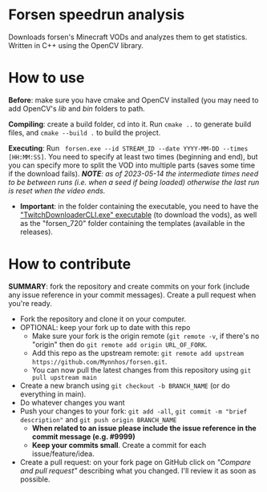 # Forsen speedrun analysis
Downloads forsen's Minecraft VODs and analyzes them to get statistics. Written in C++ using the OpenCV library.

# How to use
**Before**: make sure you have cmake and OpenCV installed (you may need to add OpenCV's _lib_ and _bin_ folders to path.

**Compiling**: create a build folder, cd into it. Run ```cmake ..``` to generate build files, and ```cmake --build .``` to build the project.

**Executing**: Run ``` forsen.exe --id STREAM_ID --date YYYY-MM-DD --times [HH:MM:SS]```. You need to specify at least two times (beginning and end), but you can specify more to split the VOD into multiple parts (saves some time if the download fails). _**NOTE**: as of 2023-05-14 the intermediate times need to be between runs (i.e. when a seed if being loaded) otherwise the last run is reset when the video ends._
- **Important**: in the folder containing the executable, you need to have the ["TwitchDownloaderCLI.exe" executable](https://github.com/lay295/TwitchDownloader) (to download the vods), as well as the "forsen_720" folder containing the templates (available in the releases).

# How to contribute
**SUMMARY**: fork the repository and create commits on your fork (include any issue reference in your commit messages). Create a pull request when you're ready.

- Fork the repository and clone it on your computer.
- OPTIONAL: keep your fork up to date with this repo
  - Make sure your fork is the origin remote (```git remote -v```, if there's no "origin" then do ```git remote add origin URL_OF_FORK```.
  - Add this repo as the upstream remote: ```git remote add upstream https://github.com/Mynnhos/forsen.git```.
  - You can now pull the latest changes from this repository using ```git pull upstream main```
- Create a new branch using ```git checkout -b BRANCH_NAME``` (or do everything in main).
- Do whatever changes you want
- Push your changes to your fork: ```git add -all```, ```git commit -m "brief description"``` and ```git push origin BRANCH_NAME```
  - **When related to an issue please include the issue reference in the commit message (e.g. #9999)**
  - **Keep your commits small**. Create a commit for each issue/feature/idea. 
- Create a pull request: on your fork page on GitHub click on _"Compare and pull request"_ describing what you changed. I'll review it as soon as possible.
